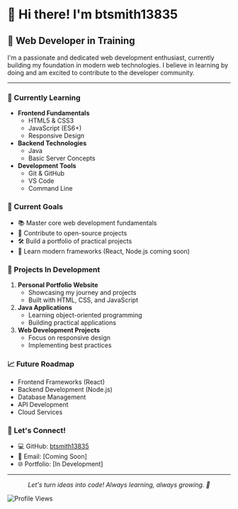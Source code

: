 # 👋 Hi there! I'm btsmith13835

## 💼 Web Developer in Training

I'm a passionate and dedicated web development enthusiast, currently building my foundation in modern web technologies. I believe in learning by doing and am excited to contribute to the developer community.

---

### 🚀 Currently Learning
- **Frontend Fundamentals**
  - HTML5 & CSS3
  - JavaScript (ES6+)
  - Responsive Design
- **Backend Technologies**
  - Java
  - Basic Server Concepts
- **Development Tools**
  - Git & GitHub
  - VS Code
  - Command Line

### 🎯 Current Goals
- 📚 Master core web development fundamentals
- 🤝 Contribute to open-source projects
- 🛠️ Build a portfolio of practical projects
- 🌱 Learn modern frameworks (React, Node.js coming soon)

### 🔨 Projects In Development
1. **Personal Portfolio Website**
   - Showcasing my journey and projects
   - Built with HTML, CSS, and JavaScript
2. **Java Applications**
   - Learning object-oriented programming
   - Building practical applications
3. **Web Development Projects**
   - Focus on responsive design
   - Implementing best practices

### 📈 Future Roadmap
- Frontend Frameworks (React)
- Backend Development (Node.js)
- Database Management
- API Development
- Cloud Services

### 🤝 Let's Connect!
- 💻 GitHub: [btsmith13835](https://github.com/btsmith13835)
- 📧 Email: [Coming Soon]
- 🌐 Portfolio: [In Development]

---

<div align="center">
<i>Let's turn ideas into code! Always learning, always growing. 💪</i>
</div>

![Profile Views](https://komarev.com/ghpvc/?username=btsmith13835&color=brightgreen)